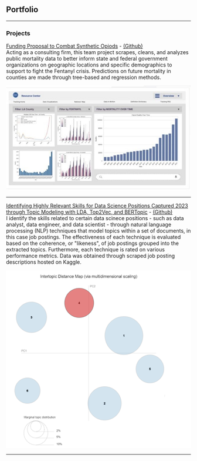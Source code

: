 ## Portfolio

---


### Projects
[Funding Proposal to Combat Synthetic Opiods](/pdf/opiod_crisis_analysis.pdf) - 
<a href="https://github.com/robords/fentanyl_eda">(Github)</a> 
<br>
Acting as a consulting firm, this team project scrapes, cleans, and analyzes public mortality data to better inform state and federal government organizations on geographic locations and specific demographics to support to fight the Fentanyl crisis. Predictions on future mortality in counties are made through tree-based and regression methods. 
<br>

<img src="images/dashboard_screenshot.jpg?raw=true"/>

<br>

---

[Identifying Highly Relevant Skills for Data Science Positions Captured 2023 through Topic Modeling with LDA, Top2Vec, and BERTopic](/pdf/Sarabia_Job_Description_Report.pdf) - 
<a href="https://github.com/jmsarabia/topic-modeling-skillsets">(Github)</a>
<br>
I identify the skills related to certain data scinece positions - such as data analyst, data engineer, and data scientist - through natural language processing (NLP) techniques that model topics within a set of documents, in this case job postings. The effectiveness of each technique is evaluated based on the coherence, or "likeness", of job postings grouped into the extracted topics. Furthermore, each technique is rated on various performance metrics. Data was obtained through scraped job posting descriptions hosted on Kaggle. 
<br>
 
<img src="images/nlp_intertopic_distance.png?raw=true"/>
<br>

---



<!--
### Personal Project Grouping  Nam

- [Project 1 Title](http://example.com/)

-->


<!--
---
<p style="font-size:11px">Page template forked from <a href="https://github.com/evanca/quick-portfolio">evanca</a></p>
-->

